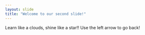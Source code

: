 ```yaml
---
layout: slide
title: "Welcome to our second slide!"
---
```

Learn like a clouds, shine like a star!!
Use the left arrow to go back!
